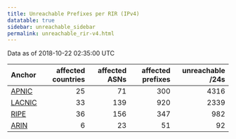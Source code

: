 ```yaml
---
title: Unreachable Prefixes per RIR (IPv4)
datatable: true
sidebar: unreachable_sidebar
permalink: unreachable_rir-v4.html
---
```


Data as of 2018-10-22 02:35:00 UTC


<div class="datatable-begin"></div>

| Anchor                                         |   affected countries |   affected ASNs |   affected prefixes |   unreachable /24s |
|:-----------------------------------------------|---------------------:|----------------:|--------------------:|-------------------:|
| [APNIC](unreachable_APNIC_RPKI_Root-v4.html)   |                   25 |              71 |                 300 |               4316 |
| [LACNIC](unreachable_LACNIC_RPKI_Root-v4.html) |                   33 |             139 |                 920 |               2339 |
| [RIPE](unreachable_RIPE_NCC_RPKI_Root-v4.html) |                   36 |             156 |                 347 |                982 |
| [ARIN](unreachable_ARIN-v4.html)               |                    6 |              23 |                  51 |                 92 |

<div class="datatable-end"></div>